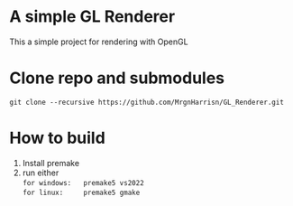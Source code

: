 # A simple GL Renderer
This a simple project for rendering with OpenGL

# Clone repo and submodules
`git clone --recursive https://github.com/MrgnHarrisn/GL_Renderer.git`

# How to build
1) Install premake
2) run either <br/>
`for windows:   premake5 vs2022`<br/>
`for linux:     premake5 gmake`